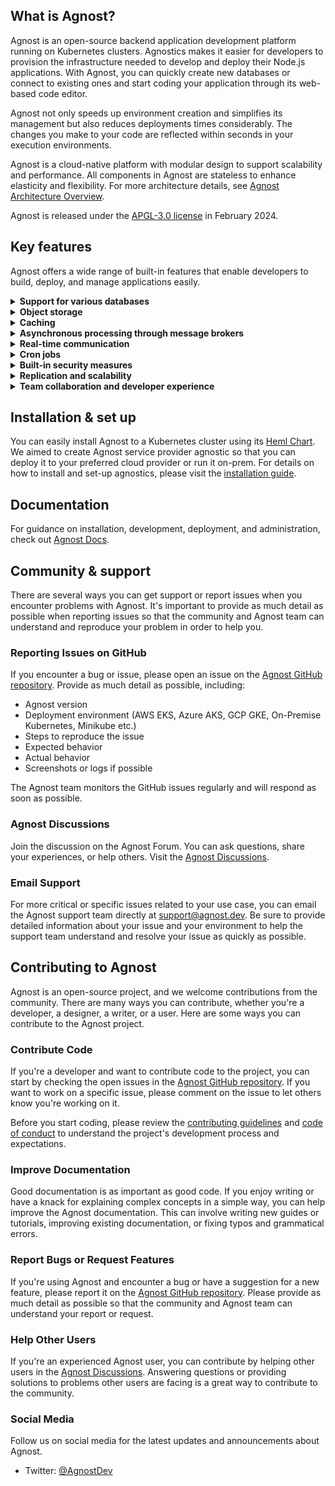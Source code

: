 ## What is Agnost?

Agnost is an open-source backend application development platform running on Kubernetes clusters. Agnostics makes it easier for developers to provision the infrastructure needed to develop and deploy their Node.js applications. With Agnost, you can quickly create new databases or connect to existing ones and start coding your application through its web-based code editor.

Agnost not only speeds up environment creation and simplifies its management but also reduces deployments times considerably. The changes you make to your code are reflected within seconds in your execution environments.

Agnost is a cloud-native platform with modular design to support scalability and performance. All components in Agnost are stateless to enhance elasticity and flexibility. For more architecture details, see [Agnost Architecture Overview](https://agnost.dev/blog/high-level-overview-of-agnost-architecture).

Agnost is released under the [APGL-3.0 license](https://github.com/cloud-agnost/agnost-community/blob/master/LICENSE) in February 2024.

## Key features

Agnost offers a wide range of built-in features that enable developers to build, deploy, and manage applications easily.

<details>
  <summary><b>Support for various databases</b></summary>
  Agnost offers a versatile database support system, accommodating various
database options such as MongoDB, MySQL, or PostgreSQL.
Developers can seamlessly integrate their existing database or choose preferred
database technology, enabling flexible and compatible data management solutions.
  </details>

<details>
  <summary><b>Object storage</b></summary>
  Agnost integrates with prominent cloud storage providers, including AWS S3, GCP Cloud Storage, Azure Blob Storage, and MinIO. Developers gain access to efficient and scalable storage solutions, enabling optimized data access and storage while ensuring data redundancy for reliability.
  </details>

<details>
  <summary><b>Caching</b></summary>
  Enhancing application performance is a priority, and Agnost delivers with its native support for Redis. Redis, an in-memory data structure store, empowers developers to cache frequently accessed data for swift retrieval, reducing database loads and improving application responsiveness.
  </details>

<details>
  <summary><b>Asynchronous processing through message brokers</b></summary>
  Agnost supports standard message queuing systems like RabbitMQ and Kafka (coming soon), facilitating reliable communication between microservices. Asynchronous communication ensures seamless data exchange, benefiting applications built on event-driven architectures.
  </details>

<details>
  <summary><b>Real-time communication</b></summary>
  Experience real-time communication with Agnost's support for WebSockets and Server-Sent Events. Developers can build dynamic applications that deliver live updates to users, accommodating features like real-time notifications and collaborative functionalities.
  </details>

<details>
  <summary><b>Cron jobs</b></summary>
  Automating routine tasks is made simple with Agnost's support for scheduled cronjobs. Developers can automate critical background tasks, such as data backups and report generation, optimizing application performance and reducing manual intervention.
  </details>

<details>
  <summary><b>Built-in security measures</b></summary>
  Agnost prioritizes security, not only through essential features like API keys, rate limiters, and domain/IP white-listing but also by providing robust session management capabilities. These security measures work in tandem to protect applications against potential threats, unauthorized access, and session-related vulnerabilities, enhancing data integrity and safeguarding sensitive information.
  </details>

<details>
  <summary><b>Replication and scalability</b></summary>
  Agnost simplifies scaling with advanced replication capabilities. Developers can create read replicas for databases, cache, and message broker clusters, enhancing performance and fault tolerance. The ability to scale read replicas and manage primary instances allows Agnost to handle serious workloads with ease.
  Agnost also empowers developers with full control over their API servers, allowing them to efficiently manage and deploy their apps with ease. With Agnost, you can harness the benefits of serverless architecture while maintaining flexibility and customization in your app backends.
  </details>

<details>
  <summary><b>Team collaboration and developer experience</b></summary>
  With Agnost, you can develop your backend apps in teams and assign roles to each team member. With its web based code editor, you can immediately start coding and testing your applications. Agnost's management UI, the Agnost Studio, enables realtime collaboration among team membes. 
  Additionally, Agnost Studio provides seamless automatic type definition, making it easier for developers to work with strongly-typed data and maintain code consistency throughout their projects. This feature enhances code quality and reduces the likelihood of type-related errors.
  </details>

## Installation & set up

You can easily install Agnost to a Kubernetes cluster using its [Heml Chart](https://github.com/cloud-agnost/charts). We aimed to create Agnost service provider agnostic so that you can deploy it to your preferred cloud provider or run it on-prem. For details on how to install and set-up agnostics, please visit the [installation guide](https://agnost.dev/docs/category/installation-and-setup).

## Documentation

For guidance on installation, development, deployment, and administration, check out [Agnost Docs](https://agnost.dev/docs/intro). 

## Community & support

There are several ways you can get support or report issues when you encounter problems with Agnost. It's important to provide as much detail as possible when reporting issues so that the community and Agnost team can understand and reproduce your problem in order to help you.

### Reporting Issues on GitHub

If you encounter a bug or issue, please open an issue on the [Agnost GitHub repository](https://github.com/cloud-agnost/agnost-community). Provide as much detail as possible, including:

- Agnost version
- Deployment environment (AWS EKS, Azure AKS, GCP GKE, On-Premise Kubernetes, Minikube etc.)
- Steps to reproduce the issue
- Expected behavior
- Actual behavior
- Screenshots or logs if possible

The Agnost team monitors the GitHub issues regularly and will respond as soon as possible.

### Agnost Discussions

Join the discussion on the Agnost Forum. You can ask questions, share your experiences, or help others. Visit the [Agnost Discussions](https://github.com/orgs/cloud-agnost/discussions).

### Email Support

For more critical or specific issues related to your use case, you can email the Agnost support team directly at support@agnost.dev. Be sure to provide detailed information about your issue and your environment to help the support team understand and resolve your issue as quickly as possible.

## Contributing to Agnost

Agnost is an open-source project, and we welcome contributions from the community. There are many ways you can contribute, whether you're a developer, a designer, a writer, or a user. Here are some ways you can contribute to the Agnost project.

### Contribute Code

If you're a developer and want to contribute code to the project, you can start by checking the open issues in the
[Agnost GitHub repository](https://github.com/cloud-agnost). If you want to work on a specific issue, please comment on the issue to let others know you're working on it.

Before you start coding, please review the [contributing guidelines](https://github.com/cloud-agnost/agnost-community/blob/master/CONTRIBUTING.md) and [code of conduct](https://github.com/cloud-agnost/agnost-community/blob/master/CODE_OF_CONDUCT.md) to understand the project's development process and expectations.

### Improve Documentation

Good documentation is as important as good code. If you enjoy writing or have a knack for explaining complex concepts in a simple way, you can help improve the Agnost documentation. This can involve writing new guides or tutorials, improving existing documentation, or fixing typos and grammatical errors.

### Report Bugs or Request Features

If you're using Agnost and encounter a bug or have a suggestion for a new feature, please report it on the [Agnost GitHub repository](https://github.com/cloud-agnost). Please provide as much detail as possible so that the community and Agnost team can understand your report or request.

### Help Other Users

If you're an experienced Agnost user, you can contribute by helping other users in the [Agnost Discussions](https://github.com/orgs/cloud-agnost/discussions). Answering questions or providing solutions to problems other users are facing is a great way to contribute to the community.

### Social Media

Follow us on social media for the latest updates and announcements about Agnost.

- Twitter: [@AgnostDev](https://twitter.com/AgnostDev)
